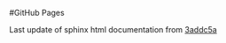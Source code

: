 #GitHub Pages

Last update of sphinx html documentation from [3addc5a](https://github.com/stanfordnqp/spins-b/tree/3addc5a36281ed7dcb22c3abf6c8f67eaaa0d202)
